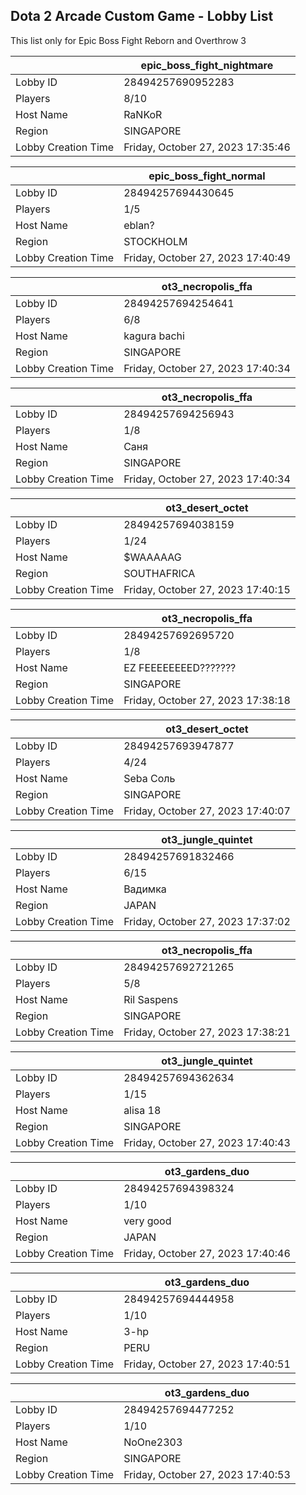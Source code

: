 ## Dota 2 Arcade Custom Game - Lobby List

This list only for Epic Boss Fight Reborn and Overthrow 3

|  | epic_boss_fight_nightmare |
| ------ | ------ |
| Lobby ID | 28494257690952283 |
| Players | 8/10 |
| Host Name | RaNKoR |
| Region | SINGAPORE |
| Lobby Creation Time | Friday, October 27, 2023 17:35:46 |


|  | epic_boss_fight_normal |
| ------ | ------ |
| Lobby ID | 28494257694430645 |
| Players | 1/5 |
| Host Name | eblan? |
| Region | STOCKHOLM |
| Lobby Creation Time | Friday, October 27, 2023 17:40:49 |


|  | ot3_necropolis_ffa |
| ------ | ------ |
| Lobby ID | 28494257694254641 |
| Players | 6/8 |
| Host Name | kagura bachi |
| Region | SINGAPORE |
| Lobby Creation Time | Friday, October 27, 2023 17:40:34 |


|  | ot3_necropolis_ffa |
| ------ | ------ |
| Lobby ID | 28494257694256943 |
| Players | 1/8 |
| Host Name | Саня |
| Region | SINGAPORE |
| Lobby Creation Time | Friday, October 27, 2023 17:40:34 |


|  | ot3_desert_octet |
| ------ | ------ |
| Lobby ID | 28494257694038159 |
| Players | 1/24 |
| Host Name | $WAAAAAG |
| Region | SOUTHAFRICA |
| Lobby Creation Time | Friday, October 27, 2023 17:40:15 |


|  | ot3_necropolis_ffa |
| ------ | ------ |
| Lobby ID | 28494257692695720 |
| Players | 1/8 |
| Host Name | EZ FEEEEEEEED??????? |
| Region | SINGAPORE |
| Lobby Creation Time | Friday, October 27, 2023 17:38:18 |


|  | ot3_desert_octet |
| ------ | ------ |
| Lobby ID | 28494257693947877 |
| Players | 4/24 |
| Host Name | Seba Соль |
| Region | SINGAPORE |
| Lobby Creation Time | Friday, October 27, 2023 17:40:07 |


|  | ot3_jungle_quintet |
| ------ | ------ |
| Lobby ID | 28494257691832466 |
| Players | 6/15 |
| Host Name | Вадимка |
| Region | JAPAN |
| Lobby Creation Time | Friday, October 27, 2023 17:37:02 |


|  | ot3_necropolis_ffa |
| ------ | ------ |
| Lobby ID | 28494257692721265 |
| Players | 5/8 |
| Host Name | Ril Saspens |
| Region | SINGAPORE |
| Lobby Creation Time | Friday, October 27, 2023 17:38:21 |


|  | ot3_jungle_quintet |
| ------ | ------ |
| Lobby ID | 28494257694362634 |
| Players | 1/15 |
| Host Name | alisa 18 |
| Region | SINGAPORE |
| Lobby Creation Time | Friday, October 27, 2023 17:40:43 |


|  | ot3_gardens_duo |
| ------ | ------ |
| Lobby ID | 28494257694398324 |
| Players | 1/10 |
| Host Name | very good |
| Region | JAPAN |
| Lobby Creation Time | Friday, October 27, 2023 17:40:46 |


|  | ot3_gardens_duo |
| ------ | ------ |
| Lobby ID | 28494257694444958 |
| Players | 1/10 |
| Host Name | 3-hp |
| Region | PERU |
| Lobby Creation Time | Friday, October 27, 2023 17:40:51 |


|  | ot3_gardens_duo |
| ------ | ------ |
| Lobby ID | 28494257694477252 |
| Players | 1/10 |
| Host Name | NoOne2303 |
| Region | SINGAPORE |
| Lobby Creation Time | Friday, October 27, 2023 17:40:53 |


